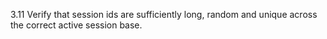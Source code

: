 3.11 Verify that session ids are sufficiently long, random and unique across the correct active session base.